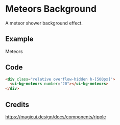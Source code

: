 # Meteors Background

A meteor shower background effect.

<script setup>
import './meteors';
</script>

## Example

<div class="relative flex h-96 w-full flex-col items-center justify-center overflow-hidden rounded-lg border border-gray-200">
  <ui-bg-meteors number="20"></ui-bg-meteors>
  <span class="pointer-events-none whitespace-pre-wrap bg-gradient-to-b from-black to-gray-300 bg-clip-text text-center text-8xl font-semibold leading-none text-transparent">
    Meteors
  </span>
</div>

## Code

```html
<div class="relative overflow-hidden h-[500px]">
  <ui-bg-meteors number="20"></ui-bg-meteors>
</div>
```

## Credits

https://magicui.design/docs/components/ripple
